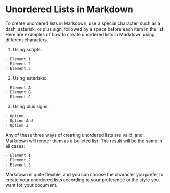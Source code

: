 # Unordered Lists in Markdown

To create unordered lists in Markdown, use a special character, such as a dash, asterisk, or plus sign, followed by a space before each item in the list. Here are examples of how to create unordered lists in Markdown using different characters.

1. Using scripts:

```markdown
- Element 1
- Element 2
- Element 3
```

2. Using asterisks:

```markdown
- Element A
- Element B
- Element C
```

3. Using plus signs:

```markdown
- Option
- Option And
- Option Z
```

Any of these three ways of creating unordered lists are valid, and Markdown will render them as a bulleted list. The result will be the same in all cases:

```markdown
- Element 1
- Element 2
- Element 3
```

Markdown is quite flexible, and you can choose the character you prefer to create your unordered lists according to your preference or the style you want for your document.
